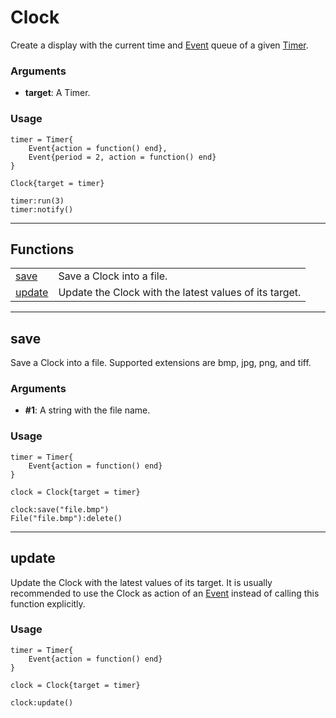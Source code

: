 # Clock

Create a display with the current time and [Event](./event.md) queue of a given [Timer](./timer.md).  
  

### Arguments

- **target**: A Timer.

### Usage

```
timer = Timer{
    Event{action = function() end},
    Event{period = 2, action = function() end}
}

Clock{target = timer}

timer:run(3)
timer:notify()
```
---

## Functions

|                                                             |                                                        |
| ----------------------------------------------------------- | ------------------------------------------------------ |
| [save](./clock.md#save)     | Save a Clock into a file.                              |
| [update](./clock.md#update) | Update the Clock with the latest values of its target. |

---

## **save** 

Save a Clock into a file. Supported extensions are bmp, jpg, png, and tiff.  
  

### Arguments

- **#1**: A string with the file name.

### Usage

```
timer = Timer{
    Event{action = function() end}
}

clock = Clock{target = timer}

clock:save("file.bmp")
File("file.bmp"):delete()
```

---

## **update** 

Update the Clock with the latest values of its target. It is usually recommended to use the Clock as action of an [Event](./event.md) instead of calling this function explicitly.  
  

### Usage

```
timer = Timer{
    Event{action = function() end}
}

clock = Clock{target = timer}

clock:update()
```